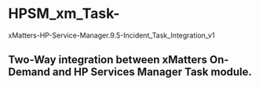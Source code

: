 # HPSM_xm_Task-
xMatters-HP-Service-Manager.9.5-Incident_Task_Integration_v1
## Two-Way integration between xMatters On-Demand and HP Services Manager Task module. 
